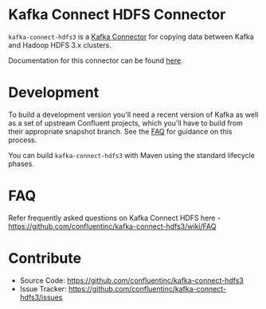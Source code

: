 # Kafka Connect HDFS Connector

`kafka-connect-hdfs3` is a [Kafka Connector](http://kafka.apache.org/documentation.html#connect)
for copying data between Kafka and Hadoop HDFS 3.x clusters.

Documentation for this connector can be found [here](https://docs.confluent.io/current/connect/kafka-connect-hdfs/hdfs3/index.html).

# Development

To build a development version you'll need a recent version of Kafka as well as a set of upstream Confluent projects, which you'll have to build from their appropriate snapshot branch. See the [FAQ](https://github.com/confluentinc/kafka-connect-hdfs3/wiki/FAQ) for guidance on this process.

You can build `kafka-connect-hdfs3` with Maven using the standard lifecycle phases.

# FAQ

Refer frequently asked questions on Kafka Connect HDFS here -
https://github.com/confluentinc/kafka-connect-hdfs3/wiki/FAQ

# Contribute

- Source Code: https://github.com/confluentinc/kafka-connect-hdfs3
- Issue Tracker: https://github.com/confluentinc/kafka-connect-hdfs3/issues

